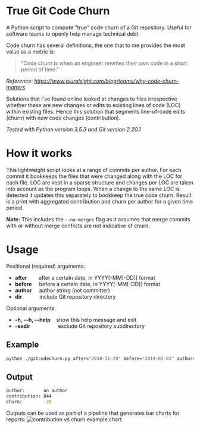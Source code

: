 # True Git Code Churn
A Python script to compute "true" code churn of a Git repository. Useful for software teams to openly help manage technical debt.

Code churn has several definitions, the one that to me provides the most value as a metric is:

> "Code churn is when an engineer rewrites their own code in a short period of time."

*Reference: https://www.pluralsight.com/blog/teams/why-code-churn-matters*

Solutions that I've found online looked at changes to files irrespective whether these are new changes or edits to existing lines of code (LOC) within existing files. Hence this solution that segments line-of-code edits (churn) with new code changes (contribution).

*Tested with Python version 3.5.3 and Git version 2.20.1*

# How it works
This lightweight script looks at a range of commits per author. For each commit it bookkeeps the files that were changed along with the LOC for each file. LOC are kept in a sparse structure and changes per LOC are taken into account as the program loops. When a change to the same LOC is detected it updates this separately to bookkeep the true code churn.
Result is a print with aggregated contribution and churn per author for a given time period.

***Note:*** This includes the `--no-merges` flag as it assumes that merge commits with or without merge conflicts are not indicative of churn.

# Usage
Positional (required) arguments:
- **after**        after a certain date, in YYYY[-MM[-DD]] format
- **before**     before a certain date, in YYYY[-MM[-DD]] format
- **author**     author string (not committer)
- **dir**            include Git repository directory

Optional arguments:
- **-h, --h, --help**    show this help message and exit
- **-exdir**                   exclude Git repository subdirectory

## Example
```bash
python ./gitcodechurn.py after="2018-11-29" before="2019-03-01" author="an author" dir="/Users/myname/myrepo" -exdir="excluded-directory"
```
## Output
```bash
author:       an author
contribution: 844
churn:        -28
```
Outputs can be used as part of a pipeline that generates bar charts for reports:
![contribution vs churn example chart](/chart.png)
